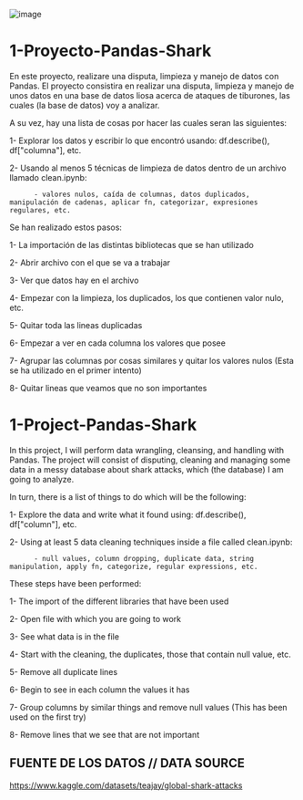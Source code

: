 ![image](https://user-images.githubusercontent.com/110235113/185787929-68c33294-68d6-4eb2-9f74-0c7270b4918f.png)



# 1-Proyecto-Pandas-Shark

En este proyecto, realizare una disputa, limpieza y manejo de datos con Pandas.
El proyecto consistira en realizar una disputa, limpieza y manejo de unos datos en una base de datos liosa acerca de ataques de tiburones, las cuales (la base de datos) voy a analizar.

A su vez, hay una lista de cosas por hacer las cuales seran las siguientes:

  1- Explorar los datos y escribir lo que encontró usando: df.describe(), df["columna"], etc.
  
  2- Usando al menos 5 técnicas de limpieza de datos dentro de un archivo llamado clean.ipynb:
  
          - valores nulos, caída de columnas, datos duplicados, manipulación de cadenas, aplicar fn, categorizar, expresiones regulares, etc.
          
Se han realizado estos pasos:

  1- La importación de las distintas bibliotecas que se han utilizado
  
  2- Abrir archivo con el que se va a trabajar
  
  3- Ver que datos hay en el archivo
  
  4- Empezar con la limpieza, los duplicados, los que contienen valor nulo, etc.
  
  5- Quitar toda las lineas duplicadas
  
  6- Empezar a ver en cada columna los valores que posee
  
  7- Agrupar las columnas por cosas similares y quitar los valores nulos (Esta se ha utilizado en el primer intento)
  
  8- Quitar lineas que veamos que no son importantes
  
          
# 1-Project-Pandas-Shark          
          
 In this project, I will perform data wrangling, cleansing, and handling with Pandas.
The project will consist of disputing, cleaning and managing some data in a messy database about shark attacks, which (the database) I am going to analyze.

In turn, there is a list of things to do which will be the following:

  1- Explore the data and write what it found using: df.describe(), df["column"], etc.
  
  2- Using at least 5 data cleaning techniques inside a file called clean.ipynb:
  
          - null values, column dropping, duplicate data, string manipulation, apply fn, categorize, regular expressions, etc.


These steps have been performed:

  1- The import of the different libraries that have been used
  
  2- Open file with which you are going to work
  
  3- See what data is in the file
  
  4- Start with the cleaning, the duplicates, those that contain null value, etc.
  
  5- Remove all duplicate lines
  
  6- Begin to see in each column the values it has
  
  7- Group columns by similar things and remove null values  (This has been used on the first try)
  
  8- Remove lines that we see that are not important




## FUENTE DE LOS DATOS // DATA SOURCE 

https://www.kaggle.com/datasets/teajay/global-shark-attacks
